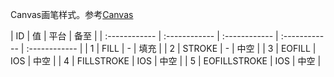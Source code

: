 Canvas画笔样式。参考[Canvas](hhttps://github.com/VideoOS/VideoOS-lua-app/blob/master/docs/API/Lua_View/Canvas.md)


| ID  | 值  |  平台 | 备至  |
| :------------ | :------------ | :------------ | :------------ | :------------ |
|  1 | FILL    |  - | 填充  |
| 2  |  STROKE   |  - |  中空  |
| 3  | EOFILL    |  IOS  | 中空   |
| 4  | FILLSTROKE    |  IOS  | 中空   |
|  5 | EOFILLSTROKE    |  IOS  | 中空   |